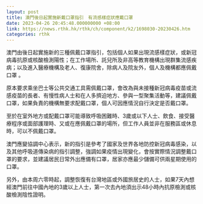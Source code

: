 ```yaml
---
layout: post
title: 澳門後日起實施新戴口罩指引　有流感樣症狀應戴口罩
date: 2023-04-26 20:45:48.000000000 +08:00
link: https://news.rthk.hk/rthk/ch/component/k2/1698030-20230426.htm
categories: rthk
---
```


澳門由後日起實施新的三種佩戴口罩指引，包括個人如果出現流感樣症狀，或新冠病毒抗原或核酸檢測陽性；在工作場所、託兒所及非高等教育機構出現群集流感疾病；以及進入醫療機構及老人、復康院舍，除病人及院友外，個人及機構都應佩戴口罩 。

原本要求乘坐巴士等公共交通工具需佩戴口罩，會改為與未接種新冠病毒疫苗或流感疫苗的長者、有慢性病人士和在人多擠迫地方、參與一型聚集活動等，建議佩戴口罩，如果負責的機構無要求配戴口罩，個人可因應情況自行決定是否戴口罩。

至於在室外地方或配戴口罩可能導致呼吸困難時、3歲或以下人士、飲食、接受醫療程序或面部護理時、又或在應佩戴口罩的場所，但工作人員並非在服務區或休息時，可以不佩戴口罩。

澳門應變協調中心表示，新的指引是參考了國家及世界各地防控新冠病毒感染，以及其他呼吸道傳染病的指引調整，強調如果疫情出現變化，會按實際情況調整戴口罩的要求，並建議居民日常外出應備有口罩，居家亦應最少儲備可供兩星期使用的口罩。

另外，由本周六零時起，調整恢復有台灣地區或外國旅居史的人士，如果7天內想經澳門前往中國內地的3歲以上人士，第一次去內地須出示48小時內抗原檢測或核酸檢測陰性證明。
